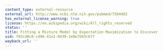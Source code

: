 ```yaml
---
content_type: external-resource
external_url: http://www.ncbi.nlm.nih.gov/pubmed/7584402
has_external_license_warning: true
license: https://en.wikipedia.org/wiki/All_rights_reserved
status: ''
title: Fitting a Mixture Model by Expectation Maximization to Discover Motifs in Biopolymers
uid: f03cd0c6-cd96-41e1-9439-1e0e7b93c677
wayback_url: ''
---
```

